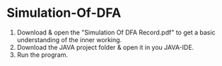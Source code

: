 # Simulation-Of-DFA

1. Download & open the "Simulation Of DFA Record.pdf" to get a basic understanding of the inner working.
2. Download the JAVA project folder & open it in you JAVA-IDE.
3. Run the program.
